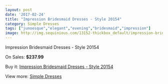 ```yaml
---
layout: post
date: '2017-02-24'
title: "Impression Bridesmaid Dresses - Style 20154"
category: Simple Dresses
tags: ["junoesque","elegant","evening","bridesmaid","impression"]
image: http://img.sequinious.com/13152-thickbox_default/impression-bridesmaid-dresses-style-20154.jpg
---
```

Impression Bridesmaid Dresses - Style 20154

On Sales: **$237.99**
<a href="https://www.sequinious.com/simple-dresses/6227-impression-bridesmaid-dresses-style-20154.html"><amp-img layout="responsive" width="600" height="600" src="//img.sequinious.com/13152-thickbox_default/impression-bridesmaid-dresses-style-20154.jpg" alt="Impression Bridesmaid Dresses - Style 20154 0" /></a>

Buy it: [Impression Bridesmaid Dresses - Style 20154](https://www.sequinious.com/simple-dresses/6227-impression-bridesmaid-dresses-style-20154.html "Impression Bridesmaid Dresses - Style 20154")

View more: [Simple Dresses](https://www.sequinious.com/5-simple-dresses "Simple Dresses")